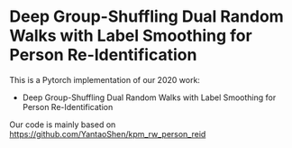 Deep Group-Shuffling Dual Random Walks with Label Smoothing for Person Re-Identification 
===
This is a Pytorch implementation of our 2020 work:
* Deep Group-Shuffling Dual Random Walks with Label Smoothing for Person Re-Identification 

Our code is mainly based on https://github.com/YantaoShen/kpm_rw_person_reid
